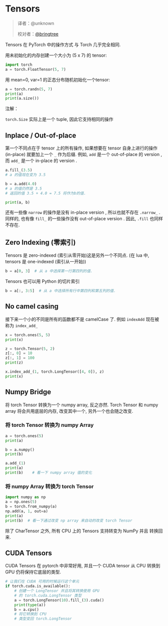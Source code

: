 # Tensors

> 译者：@unknown
> 
> 校对者：[@bringtree](https://github.com/bringtree)

Tensors 在 PyTorch 中的操作方式 与 Torch 几乎完全相同.

用未初始化的内存创建一个大小为 (5 x 7) 的 tensor:

```py
import torch
a = torch.FloatTensor(5, 7)

```

用 mean=0, var=1 的正态分布随机初始化一个tensor:

```py
a = torch.randn(5, 7)
print(a)
print(a.size())

```

注解：

`torch.Size` 实际上是一个 tuple, 因此它支持相同的操作

## Inplace / Out-of-place

第一个不同点在于 tensor 上的所有操作, 如果想要在 tensor 自身上进行的操作 (in-place) 就要加上一个 `_` 作为后缀. 例如, `add` 是一个 out-of-place 的 version ,而 `add_` 是一个 in-place 的 version .

```py
a.fill_(3.5)
# a 的值现在变为 3.5

b = a.add(4.0)
# a 的值仍然是 3.5
# 返回的值 3.5 + 4.0 = 7.5 将作为b的值.

print(a, b)

```

还有一些像 `narrow` 的操作是没有 in-place version , 所以也就不存在 `.narrow_` . 同样的, 也有像 `fill_` 的一些操作没有 out-of-place version . 因此, `.fill` 也同样不存在.

## Zero Indexing (零索引)

Tensors 是 zero-indexed (索引从零开始)这是另外一个不同点. (在 lua 中, tensors 是 one-indexed (索引从一开始))

```py
b = a[0, 3]  # 从 a 中选择第一行第四列的值.

```

Tensors 也可以用 Python 的切片索引

```py
b = a[:, 3:5]  # 从 a 中选择所有行中第四列和第五列的值.

```

## No camel casing

接下来一个小的不同是所有的函数都不是 camelCase 了. 例如 `indexAdd` 现在被称为 `index_add_`

```py
x = torch.ones(5, 5)
print(x)

```

```py
z = torch.Tensor(5, 2)
z[:, 0] = 10
z[:, 1] = 100
print(z)

```

```py
x.index_add_(1, torch.LongTensor([4, 0]), z)
print(x)

```

## Numpy Bridge

将 torch Tensor 转换为一个 numpy array, 反之亦然. Torch Tensor 和 numpy array 将会共用底层的内存, 改变其中一个, 另外一个也会随之改变.

### 将 torch Tensor 转换为 numpy Array

```py
a = torch.ones(5)
print(a)

```

```py
b = a.numpy()
print(b)

```

```py
a.add_(1)
print(a)
print(b)    # 看一下 numpy array 值的变化

```

### 将 numpy Array 转换为 torch Tensor

```py
import numpy as np
a = np.ones(5)
b = torch.from_numpy(a)
np.add(a, 1, out=a)
print(a)
print(b)  # 看一下通过改变 np array 来自动的改变 torch Tensor

```

除了 CharTensor 之外, 所有 CPU 上的 Tensors 支持转变为 NumPy 并且 转换回来.

## CUDA Tensors

CUDA Tensors 在 pytorch 中非常好用, 并且一个 CUDA tensor 从 CPU 转换到 GPU 仍将保持它底层的类型.

```py
# 让我们在 CUDA 可用的时候运行这个单元
if torch.cuda.is_available():
    # 创建一个 LongTensor 并且将其转换使用 GPU
    # 的 torch.cuda.LongTensor 类型
    a = torch.LongTensor(10).fill_(3).cuda()
    print(type(a))
    b = a.cpu()
    # 将它转换到 CPU
    # 类型变回 torch.LongTensor

```
